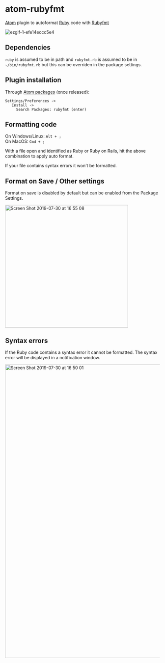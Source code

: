 # atom-rubyfmt
[Atom](https://atom.io/) plugin to autoformat [Ruby](https://www.ruby-lang.org/en/) code with [Rubyfmt](https://github.com/samphippen/rubyfmt)

![ezgif-1-efe14eccc5e4](https://user-images.githubusercontent.com/13226/62165767-2e94ae80-b2ed-11e9-9ccc-c401b49d92e1.gif)


## Dependencies
`ruby` is assumed to be in path and `rubyfmt.rb` is assumed to be in `~/bin/rubyfmt.rb` but this can be overriden in the package settings. 


## Plugin installation

Through [Atom packages](https://atom.io/packages) (once released):
```
Settings/Preferences ->
   Install ->
     Search Packages: rubyfmt (enter)
```

## Formatting code

On Windows/Linux: `Alt + ;`  
On MacOS: `Cmd + ;`

With a file open and identified as Ruby or Ruby on Rails, hit the above combination to apply auto format.

If your file contains syntax errors it won't be formatted.

## Format on Save / Other settings

Format on save is disabled by default but can be enabled from the Package Settings.

<img width="400" alt="Screen Shot 2019-07-30 at 16 55 08" src="https://user-images.githubusercontent.com/13226/62165887-6d2a6900-b2ed-11e9-8cb4-5b08c29cb256.png">


## Syntax errors

If the Ruby code contains a syntax error it cannot be formatted. The syntax error will be displayed in a notification window. 

<img width="957" alt="Screen Shot 2019-07-30 at 16 50 01" src="https://user-images.githubusercontent.com/13226/62164251-153e3300-b2ea-11e9-972d-c76e9de21fb2.png">
